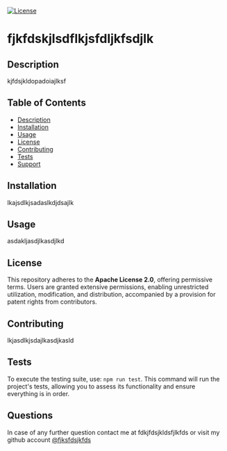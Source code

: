 
  [![License](https://img.shields.io/badge/License-Apache_2.0-blue.svg)](https://opensource.org/licenses/Apache-2.0)
  # fjkfdskjlsdflkjsfdljkfsdjlk

  ## Description
  kjfdsjkldopadoiajlksf

  ## Table of Contents
  - [Description](#description)
  - [Installation](#installation)
  - [Usage](#usage)
  - [License](#license)
  - [Contributing](#contributing)
  - [Tests](#tests)
  - [Support](#support)

  ## Installation
  lkajsdlkjsadaslkdjdsajlk
  ## Usage
  asdakljasdjlkasdjlkd
  ## License
  This repository adheres to the **Apache License 2.0**, offering permissive terms. Users are granted extensive permissions, enabling unrestricted utilization, modification, and distribution, accompanied by a provision for patent rights from contributors.
  ## Contributing
  lkjasdlkjsdajlkasdjkasld
  ## Tests
  To execute the testing suite, use: `npm run test`. This command will run the project's tests, allowing you to assess its functionality and ensure everything is in order.
  ## Questions
  In case of any further question contact me at fdkjfdsjkldsfjlkfds or visit my github account [@fjksfdsjkfds](https://www.github.com/fjksfdsjkfds)
  
  
